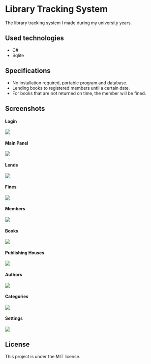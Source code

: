 # Library Tracking System

The library tracking system I made during my university years.

## Used technologies
- C#
- Sqlite

## Specifications
- No installation required, portable program and database.
- Lending books to registered members until a certain date.
- For books that are not returned on time, the member will be fined.

## Screenshots

#### Login
![](screenshots/login.png)

#### Main Panel
![](screenshots/main_panel.png)

#### Lends
![](screenshots/lends.png)

#### Fines
![](screenshots/fines.png)

#### Members
![](screenshots/members.png)

#### Books
![](screenshots/books.png)

#### Publishing Houses
![](screenshots/publishing_houses.png)

#### Authors
![](screenshots/authors.png)

#### Categories
![](screenshots/categories.png)

#### Settings
![](screenshots/settings.png)

## License

This project is under the MIT license.